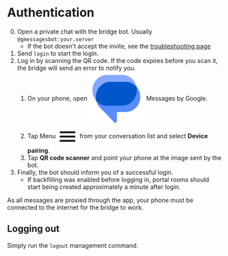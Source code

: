 # Authentication
0. Open a private chat with the bridge bot. Usually `@gmessagesbot:your.server`
   * If the bot doesn't accept the invite, see the [troubleshooting page](../../general/troubleshooting.md)
1. Send `login` to start the login.
2. Log in by scanning the QR code. If the code expires before you scan it, the
   bridge will send an error to notify you.
   1. On your phone, open <img src="./messages.svg" class="gm-icon" alt="" />
      Messages by Google.
   2. Tap Menu <img src="./menu.svg" class="gm-icon" alt="" />
      from your conversation list and select **Device pairing**.
   3. Tap **QR code scanner** and point your phone at the image sent by the bot.
3. Finally, the bot should inform you of a successful login.
   * If backfilling  was enabled before logging in, portal rooms should start
     being created approximately a minute after login.

As all messages are proxied through the app, your phone must be connected to
the internet for the bridge to work.

## Logging out
Simply run the `logout` management command.

<style>
img.gm-icon {
  vertical-align: middle;
}
</style>
